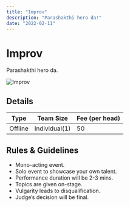 ```yaml
---
title: "Improv"
description: "Parashakthi hero da!"
date: "2022-02-11"
---
```


# Improv

Parashakthi hero da.

<img src="/posters/27.png" alt="Improv" class="w-full lg:w-96 mx-auto object-cover" />

## Details

| Type    | Team Size     | Fee (per head) |
| ------- | ------------- | -------------- |
| Offline | Individual(1) | 50             |

## Rules & Guidelines

-   Mono-acting event.
-   Solo event to showcase your own talent.
-   Performance duration will be 2-3 mins.
-   Topics are given on-stage.
-   Vulgarity leads to disqualification.
-   Judge’s decision will be final.
